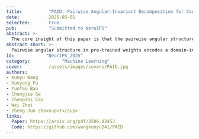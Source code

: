 ```yaml
---
title:          "PAID: Pairwise Angular-Invariant Decomposition for Continual Test-Time Adaptation"
date:           2025-05-01
selected:       true
pub:            "Submitted to NeruIPS"
abstract: >-
  The core insight of this paper is that the pairwise angular structure in pre-trained weights encodes a domain-invariant semantic prior that should be preserved when adapting to target domains. Preserving this structure prevents the model from drifting away from essential semantic capabilities during adaptation. We validate this insight with theoretical justification, statistical analysis, functional validation, visual interpretation, and intuitive explanation.
abstract_short: >-
  Pairwise angular structure in pre-trained weights encodes a domain-invariant semantic prior that should be preserved during transfer.
id:            "NeurIPS_2025"
category:            "Machine Learning"
cover:          /assets/images/covers/PAID.jpg
authors:
- Kunyu Wang
- Xueyang Fu
- Yunfei Bao
- Chengjie Ge
- Chengzhi Cao
- Wei Zhai
- Zheng-Jun Zha<sup>†</sup>
links:
  Paper: https://arxiv.org/pdf/2506.02453
  Code: https://github.com/wangkunyu241/PAID
---
```

